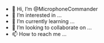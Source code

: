 - 👋 Hi, I’m @MicrophoneCommander
- 👀 I’m interested in ...
- 🌱 I’m currently learning ...
- 💞️ I’m looking to collaborate on ...
- 📫 How to reach me ...

<!---
MicrophoneCommander/MicrophoneCommander is a ✨ special ✨ repository because its `README.md` (this file) appears on your GitHub profile.
You can click the Preview link to take a look at your changes.
--->

